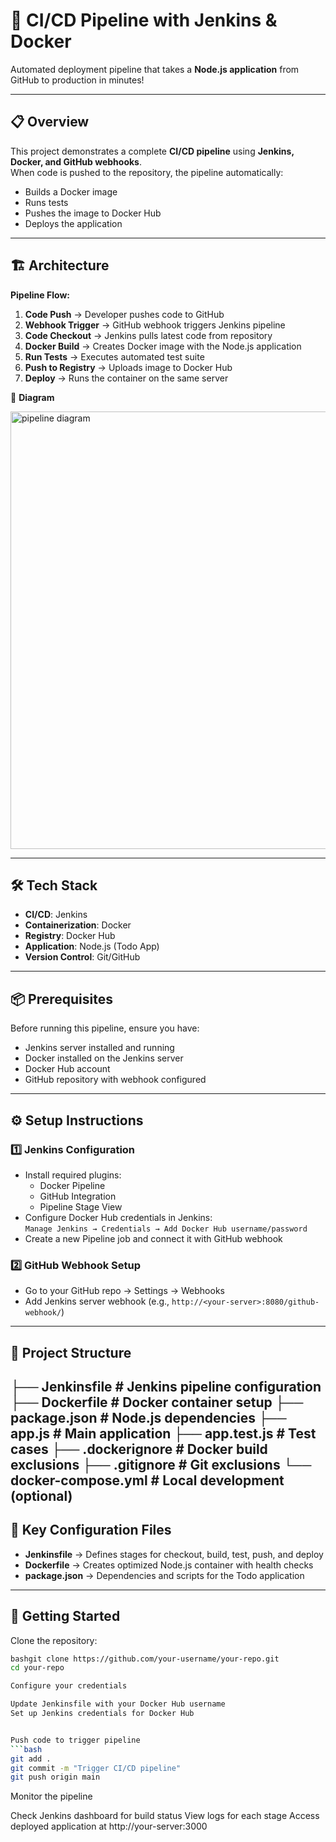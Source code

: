 # 🚀 CI/CD Pipeline with Jenkins & Docker

Automated deployment pipeline that takes a **Node.js application** from GitHub to production in minutes!  

---

## 📋 Overview  
This project demonstrates a complete **CI/CD pipeline** using **Jenkins, Docker, and GitHub webhooks**.  
When code is pushed to the repository, the pipeline automatically:  
- Builds a Docker image  
- Runs tests  
- Pushes the image to Docker Hub  
- Deploys the application  

---

## 🏗️ Architecture  

**Pipeline Flow:**  

1. **Code Push** → Developer pushes code to GitHub  
2. **Webhook Trigger** → GitHub webhook triggers Jenkins pipeline  
3. **Code Checkout** → Jenkins pulls latest code from repository  
4. **Docker Build** → Creates Docker image with the Node.js application  
5. **Run Tests** → Executes automated test suite  
6. **Push to Registry** → Uploads image to Docker Hub  
7. **Deploy** → Runs the container on the same server  

📌 **Diagram**  

<img width="700" alt="pipeline diagram" src="https://github.com/user-attachments/assets/7148e8d5-d842-4c7f-9497-e78cf52222f1" />

---

## 🛠️ Tech Stack  

- **CI/CD**: Jenkins  
- **Containerization**: Docker  
- **Registry**: Docker Hub  
- **Application**: Node.js (Todo App)  
- **Version Control**: Git/GitHub  

---

## 📦 Prerequisites  

Before running this pipeline, ensure you have:  
- Jenkins server installed and running  
- Docker installed on the Jenkins server  
- Docker Hub account  
- GitHub repository with webhook configured  

---

## ⚙️ Setup Instructions  

### 1️⃣ Jenkins Configuration  
- Install required plugins:  
  - Docker Pipeline  
  - GitHub Integration  
  - Pipeline Stage View  
- Configure Docker Hub credentials in Jenkins:  
  `Manage Jenkins → Credentials → Add Docker Hub username/password`  
- Create a new Pipeline job and connect it with GitHub webhook  

### 2️⃣ GitHub Webhook Setup  
- Go to your GitHub repo → Settings → Webhooks  
- Add Jenkins server webhook (e.g., `http://<your-server>:8080/github-webhook/`)  

---

## 📂 Project Structure  


├── Jenkinsfile          # Jenkins pipeline configuration
├── Dockerfile           # Docker container setup
├── package.json         # Node.js dependencies
├── app.js              # Main application
├── app.test.js         # Test cases
├── .dockerignore       # Docker build exclusions
├── .gitignore          # Git exclusions
└── docker-compose.yml  # Local development (optional)
---

## 🔑 Key Configuration Files  

- **Jenkinsfile** → Defines stages for checkout, build, test, push, and deploy  
- **Dockerfile** → Creates optimized Node.js container with health checks  
- **package.json** → Dependencies and scripts for the Todo application  

---

## 🚀 Getting Started  

Clone the repository:  
```bash
bashgit clone https://github.com/your-username/your-repo.git
cd your-repo

Configure your credentials

Update Jenkinsfile with your Docker Hub username
Set up Jenkins credentials for Docker Hub


Push code to trigger pipeline
```bash
git add .
git commit -m "Trigger CI/CD pipeline"
git push origin main
```
Monitor the pipeline

Check Jenkins dashboard for build status
View logs for each stage
Access deployed application at http://your-server:3000






